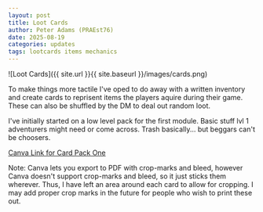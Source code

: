 ```yaml
---
layout: post
title: Loot Cards
author: Peter Adams (PRAEst76)
date: 2025-08-19
categories: updates
tags: lootcards items mechanics
---
```

![Loot Cards]({{ site.url }}{{ site.baseurl }}/images/cards.png)

To make things more tactile I've oped to do away with a written inventory and create cards to reprisent items the players aquire during their game. These can also be shuffled by the DM to deal out random loot.

<!--more-->

I've initially started on a low level pack for the first module. Basic stuff lvl 1 adventurers might need or come across. Trash basically... but beggars can't be choosers.

[Canva Link for Card Pack One](https://www.canva.com/design/DAGwKx_J5Fk/vtpJrH37aBqG3ktHuO6mGw/edit?utm_content=DAGwKx_J5Fk&utm_campaign=designshare&utm_medium=link2&utm_source=sharebutton)

Note: Canva lets you export to PDF with crop-marks and bleed, however Canva doesn't support crop-marks and bleed, so it just sticks them wherever. Thus, I have left an area around each card to allow for cropping. I may add proper crop marks in the future for people who wish to print these out.

